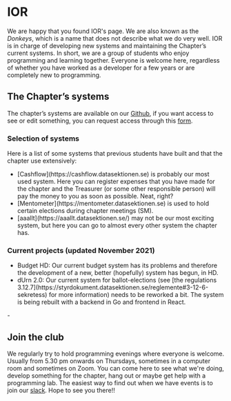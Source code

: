 # IOR

We are happy that you found IOR's page. We are also known as the _Donkeys_, which is a name that does not describe what we do very well. IOR is in charge of developing new systems and maintaining the Chapter’s current systems. In short, we are a group of students who enjoy programming and learning together. Everyone is welcome here, regardless of whether you have worked as a developer for a few years or are completely new to programming.

## The Chapter’s systems

The chapter’s systems are available on our [Github](https://dsekt.se/github-link-website), if you want access to see or edit something, you can request access through this [form](https://dsekt.se/github-access).

### Selection of systems

Here is a list of some systems that previous students have built and that the chapter use extensively:

<ul>
    <li>
        [Cashflow](https://cashflow.datasektionen.se) is probably our most used system. Here you can register expenses that you have made for the chapter and the Treasurer (or some other responsible person) will pay the money to you as soon as possible. Neat, right?
    </li>
    <li>
        [Mentometer](https://mentometer.datasektionen.se) is used to hold certain elections during chapter meetings (SM).
    </li>
    <li>
        [aaallt](https://aaallt.datasektionen.se/) may not be our most exciting system, but here you can go to almost every other system the chapter has.
    </li>
</ul>

### Current projects (updated November 2021)

<ul>
    <li>
        Budget HD: Our current budget system has its problems and therefore the development of a new, better (hopefully) system has begun, in HD.
    </li>
    <li>
        dUrn 2.0: Our current system for ballot-elections (see [the regulations 3.12.7](https://styrdokument.datasektionen.se/reglemente#3-12-6-sekretess) for more information) needs to be reworked a bit. The system is being rebuilt with a backend in Go and frontend in React.
    </li>
</ul>-

## Join the club

We regularly try to hold programming evenings where everyone is welcome. Usually from 5.30 pm onwards on Thursdays, sometimes in a computer room and sometimes on Zoom. You can come here to see what we're doing, develop something for the chapter, hang out or maybe get help with a programming lab. The easiest way to find out when we have events is to join our [slack](https://ior.slack.com). Hope to see you there!!
